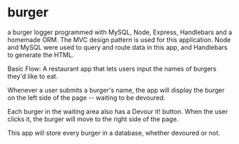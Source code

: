 # burger

a burger logger programmed with MySQL, Node, Express, Handlebars and a homemade ORM.  The MVC design pattern is used for this application.  Node and MySQL were used to query and route data in this app, and Handlebars to generate the HTML.


Basic Flow: 
A restaurant app that lets users input the names of burgers they'd like to eat.

Whenever a user submits a burger's name, the app will display the burger on the left side of the page -- waiting to be devoured.

Each burger in the waiting area also has a Devour it! button. When the user clicks it, the burger will move to the right side of the page.

This app will store every burger in a database, whether devoured or not.